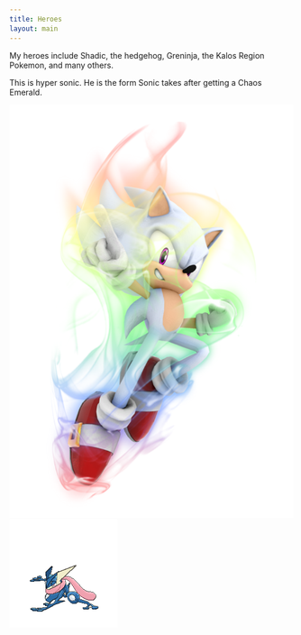 ```yaml
---
title: Heroes
layout: main
---
```


My heroes include Shadic, the hedgehog, Greninja, the Kalos Region Pokemon, and many others.

This is hyper sonic. He is the form Sonic takes after getting a Chaos Emerald.

![sonic](images/hyper-sonic.png)
![greninja](images/Greninja.gif)
